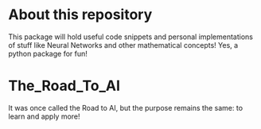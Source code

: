 # About this repository
This package will hold useful code snippets and personal implementations of stuff like Neural Networks and other mathematical concepts!
Yes, a python package for fun!

# The_Road_To_AI

It was once called the Road to AI, but the purpose remains the same: to learn and apply more!
